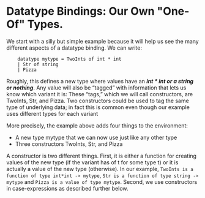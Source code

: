 # Datatype Bindings: Our Own "One-Of" Types.

We start with a silly but simple example because it will help us see the many different aspects of a datatype binding. We can write:

        datatype mytype = TwoInts of int * int
        | Str of string
        | Pizza

Roughly, this defines a new type where values have an ***int * int or a string or nothing***. Any value will also be “tagged” with information that lets us know which variant it is: These “tags,” which we will call constructors, are TwoInts, Str, and Pizza. Two constructors could be used to tag the same type of underlying data; in fact this is common even though our example uses different types for each variant


More precisely, the example above adds four things to the environment:
- A new type mytype that we can now use just like any other type
- Three constructors TwoInts, Str, and Pizza


A constructor is two different things. First, it is either a function for creating values of the new type (if the variant has of t for some type t) or it is actually a value of the new type (otherwise). In our example, `TwoInts is a function of type int*int -> mytype`, `Str is a function of type string -> mytype` and `Pizza is a value of type mytype`. Second, we use constructors in case-expressions as described further below.